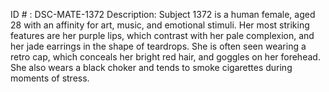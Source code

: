 ID # : DSC-MATE-1372
Description: Subject 1372 is a human female, aged 28 with an affinity for art, music, and emotional stimuli. Her most striking features are her purple lips, which contrast with her pale complexion, and her jade earrings in the shape of teardrops. She is often seen wearing a retro cap, which conceals her bright red hair, and goggles on her forehead. She also wears a black choker and tends to smoke cigarettes during moments of stress.